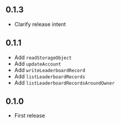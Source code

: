 ## 0.1.3
* Clarify release intent

## 0.1.1
* Add `readStorageObject`
* Add `updateAccount`
* Add `writeLeaderboardRecord`
* Add `listLeaderboardRecords`
* Add `listLeaderboardRecordsAroundOwner`

## 0.1.0
* First release
